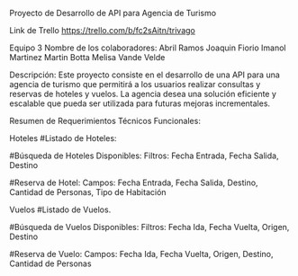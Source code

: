 Proyecto de Desarrollo de API para Agencia de Turismo

Link de Trello https://trello.com/b/fc2sAitn/trivago

Equipo 3
Nombre de los colaboradores:
Abril Ramos
Joaquin Fiorio
Imanol Martinez
Martin Botta
Melisa Vande Velde

Descripción:
Este proyecto consiste en el desarrollo de una API para una agencia de turismo que permitirá a los usuarios realizar consultas y reservas de hoteles y vuelos. La agencia desea una solución eficiente y escalable que pueda ser utilizada para futuras mejoras incrementales.

Resumen de Requerimientos Técnicos Funcionales:

Hoteles
#Listado de Hoteles:

#Búsqueda de Hoteles Disponibles:
Filtros: Fecha Entrada, Fecha Salida, Destino

#Reserva de Hotel:
Campos: Fecha Entrada, Fecha Salida, Destino, Cantidad de Personas, Tipo de Habitación

Vuelos
#Listado de Vuelos.

#Búsqueda de Vuelos Disponibles:
Filtros: Fecha Ida, Fecha Vuelta, Origen, Destino

#Reserva de Vuelo:
Campos: Fecha Ida, Fecha Vuelta, Origen, Destino, Cantidad de Personas
